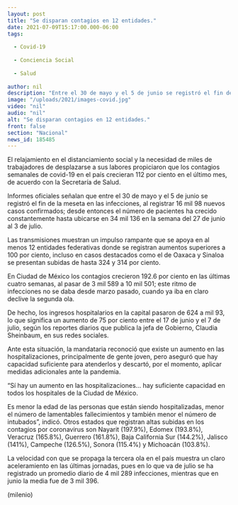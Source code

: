```yaml
---
layout: post
title: "Se disparan contagios en 12 entidades."
date: 2021-07-09T15:17:00.000-06:00
tags:
  
  - Covid-19
  
  - Conciencia Social
  
  - Salud
  
author: nil
description: "Entre el 30 de mayo y el 5 de junio se registró el fin de la meseta en las infecciones, al registrar 16 mil 98 nuevos casos confirmados."
image: "/uploads/2021/images-covid.jpg"
video: "nil"
audio: "nil"
alt: "Se disparan contagios en 12 entidades."
front: false
section: "Nacional"
news_id: 185485
---
```



El relajamiento en el distanciamiento social y la necesidad de miles de trabajadores de desplazarse a sus labores propiciaron que los contagios semanales de covid-19 en el país crecieran 112 por ciento en el último mes, de acuerdo con la Secretaría de Salud. 

Informes oficiales señalan que entre el 30 de mayo y el 5 de junio se registró el fin de la meseta en las infecciones, al registrar 16 mil 98 nuevos casos confirmados; desde entonces el número de pacientes ha crecido constantemente hasta ubicarse en 34 mil 136 en la semana del 27 de junio al 3 de julio.

Las transmisiones muestran un impulso rampante que se apoya en al menos 12 entidades federativas donde se registran aumentos superiores a 100 por ciento, incluso en casos destacados como el de Oaxaca y Sinaloa se presentan subidas de hasta 324 y 314 por ciento.

En Ciudad de México los contagios crecieron 192.6 por ciento en las últimas cuatro semanas, al pasar de 3 mil 589 a 10 mil 501; este ritmo de infecciones no se daba desde marzo pasado, cuando ya iba en claro declive la segunda ola.

De hecho, los ingresos hospitalarios en la capital pasaron de 624 a mil 93, lo que significa un aumento de 75 por ciento entre el 17 de junio y el 7 de julio, según los reportes diarios que publica la jefa de Gobierno, Claudia Sheinbaum, en sus redes sociales. 

Ante esta situación, la mandataria reconoció que existe un aumento en las hospitalizaciones, principalmente de gente joven, pero aseguró que hay capacidad suficiente para atenderlos y descartó, por el momento, aplicar medidas adicionales ante la pandemia. 

“Sí hay un aumento en las hospitalizaciones… hay suficiente capacidad en todos los hospitales de la Ciudad de México.
 
Es menor la edad de las personas que están siendo hospitalizadas, menor el número de lamentables fallecimientos y también menor el número de intubados”, indicó. Otros estados que registran altas subidas en los contagios por coronavirus son Nayarit (197.9%), Edomex (193.8%), Veracruz (165.8%), Guerrero (161.8%), Baja California Sur (144.2%), Jalisco (141%), Campeche (126.5%), Sonora (115.4%) y Michoacán (103.8%).

La velocidad con que se propaga la tercera ola en el país muestra un claro aceleramiento en las últimas jornadas, pues en lo que va de julio se ha registrado un promedio diario de 4 mil 289 infecciones, mientras que en junio la media fue de 3 mil 396.

(milenio)

